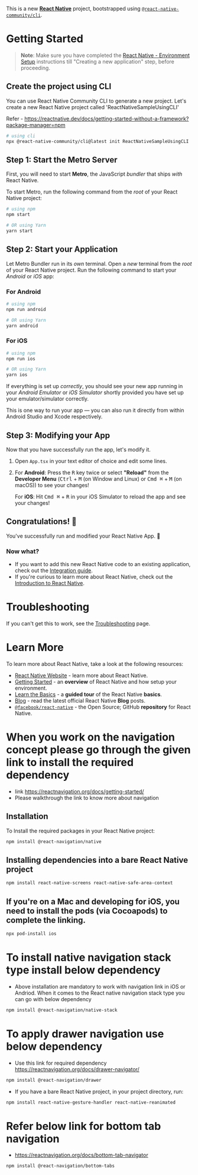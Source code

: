 This is a new [**React Native**](https://reactnative.dev) project, bootstrapped using [`@react-native-community/cli`](https://github.com/react-native-community/cli).

# Getting Started

>**Note**: Make sure you have completed the [React Native - Environment Setup](https://reactnative.dev/docs/environment-setup) instructions till "Creating a new application" step, before proceeding.

## Create the project using CLI

You can use React Native Community CLI to generate a new project. Let's create a new React Native project called 'ReactNativeSampleUsingCLI'

Refer - https://reactnative.dev/docs/getting-started-without-a-framework?package-manager=npm 

```bash
# using cli
npx @react-native-community/cli@latest init ReactNativeSampleUsingCLI
```

## Step 1: Start the Metro Server

First, you will need to start **Metro**, the JavaScript _bundler_ that ships _with_ React Native.

To start Metro, run the following command from the _root_ of your React Native project:

```bash
# using npm
npm start

# OR using Yarn
yarn start
```

## Step 2: Start your Application

Let Metro Bundler run in its _own_ terminal. Open a _new_ terminal from the _root_ of your React Native project. Run the following command to start your _Android_ or _iOS_ app:

### For Android

```bash
# using npm
npm run android

# OR using Yarn
yarn android
```

### For iOS

```bash
# using npm
npm run ios

# OR using Yarn
yarn ios
```

If everything is set up _correctly_, you should see your new app running in your _Android Emulator_ or _iOS Simulator_ shortly provided you have set up your emulator/simulator correctly.

This is one way to run your app — you can also run it directly from within Android Studio and Xcode respectively.

## Step 3: Modifying your App

Now that you have successfully run the app, let's modify it.

1. Open `App.tsx` in your text editor of choice and edit some lines.
2. For **Android**: Press the <kbd>R</kbd> key twice or select **"Reload"** from the **Developer Menu** (<kbd>Ctrl</kbd> + <kbd>M</kbd> (on Window and Linux) or <kbd>Cmd ⌘</kbd> + <kbd>M</kbd> (on macOS)) to see your changes!

   For **iOS**: Hit <kbd>Cmd ⌘</kbd> + <kbd>R</kbd> in your iOS Simulator to reload the app and see your changes!

## Congratulations! :tada:

You've successfully run and modified your React Native App. :partying_face:

### Now what?

- If you want to add this new React Native code to an existing application, check out the [Integration guide](https://reactnative.dev/docs/integration-with-existing-apps).
- If you're curious to learn more about React Native, check out the [Introduction to React Native](https://reactnative.dev/docs/getting-started).

# Troubleshooting

If you can't get this to work, see the [Troubleshooting](https://reactnative.dev/docs/troubleshooting) page.

# Learn More

To learn more about React Native, take a look at the following resources:

- [React Native Website](https://reactnative.dev) - learn more about React Native.
- [Getting Started](https://reactnative.dev/docs/environment-setup) - an **overview** of React Native and how setup your environment.
- [Learn the Basics](https://reactnative.dev/docs/getting-started) - a **guided tour** of the React Native **basics**.
- [Blog](https://reactnative.dev/blog) - read the latest official React Native **Blog** posts.
- [`@facebook/react-native`](https://github.com/facebook/react-native) - the Open Source; GitHub **repository** for React Native.

# When you work on the navigation concept please go through the given link to install the required dependency

- link https://reactnavigation.org/docs/getting-started/
- Please walkthrough the link to know more about navigation

## Installation

To Install the required packages in your React Native project:

```bash
npm install @react-navigation/native
```

## Installing dependencies into a bare React Native project

```bash
npm install react-native-screens react-native-safe-area-context
```

## If you're on a Mac and developing for iOS, you need to install the pods (via Cocoapods) to complete the linking.

```bash
npx pod-install ios
```

#  To install native navigation stack type install below dependency

- Above installation are mandatory to work with navigation link in iOS or Andriod. When it comes to the React native navigation stack type you can go with below dependency

```bash
npm install @react-navigation/native-stack
```

# To apply drawer navigation use below dependency

- Use this link for required dependency https://reactnavigation.org/docs/drawer-navigator/

```bash
npm install @react-navigation/drawer
```

- If you have a bare React Native project, in your project directory, run:

```bash
npm install react-native-gesture-handler react-native-reanimated
```

# Refer below link for bottom tab navigation

- https://reactnavigation.org/docs/bottom-tab-navigator

```bash
npm install @react-navigation/bottom-tabs
```

